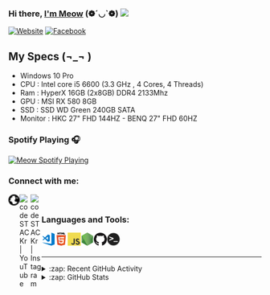 ### Hi there, [I'm Meow][website] (❁´◡`❁) <img src="https://raw.githubusercontent.com/MartinHeinz/MartinHeinz/master/wave.gif" width="30px">

[![Website](https://img.shields.io/badge/Website-Up-brightgreen?style=for-the-badge&logo=)](https://hoanggiap.name.vn)
[![Facebook](https://img.shields.io/badge/Facebook-11k-brightgreen?style=for-the-badge&logo=facebook)](https://www.facebook.com/mewcop/)

## My Specs (¬_¬ )

- Windows 10 Pro
- CPU : Intel core i5 6600 (3.3 GHz , 4 Cores, 4 Threads)
- Ram : HyperX 16GB (2x8GB) DDR4 2133Mhz
- GPU : MSI RX 580 8GB
- SSD : SSD WD Green 240GB SATA
- Monitor : HKC 27" FHD 144HZ - BENQ 27" FHD 60HZ

### Spotify Playing 🎧

[<img src="https://now-playing-codestackr.vercel.app/api/spotify-playing" alt="Meow Spotify Playing" width="350" />](https://open.spotify.com/user/31l7n3kju3dkigcvnhg6edw5swdm)

### Connect with me:

[<img align="left" alt="codeSTACKr.com" width="22px" src="https://raw.githubusercontent.com/iconic/open-iconic/master/svg/globe.svg" />][website]
[<img align="left" alt="codeSTACKr | YouTube" width="22px" src="https://cdn.jsdelivr.net/npm/simple-icons@v3/icons/youtube.svg" />][youtube]
[<img align="left" alt="codeSTACKr | Instagram" width="22px" src="https://cdn.jsdelivr.net/npm/simple-icons@v3/icons/instagram.svg" />][instagram]

<br />

### Languages and Tools:

<img align="left" alt="Visual Studio Code" width="26px" src="https://raw.githubusercontent.com/github/explore/80688e429a7d4ef2fca1e82350fe8e3517d3494d/topics/visual-studio-code/visual-studio-code.png" />
<img align="left" alt="HTML5" width="26px" src="https://raw.githubusercontent.com/github/explore/80688e429a7d4ef2fca1e82350fe8e3517d3494d/topics/html/html.png" />
<img align="left" alt="JavaScript" width="26px" src="https://raw.githubusercontent.com/github/explore/80688e429a7d4ef2fca1e82350fe8e3517d3494d/topics/javascript/javascript.png" />
<img align="left" alt="Node.js" width="26px" src="https://raw.githubusercontent.com/github/explore/80688e429a7d4ef2fca1e82350fe8e3517d3494d/topics/nodejs/nodejs.png" />
<img align="left" alt="GitHub" width="26px" src="https://raw.githubusercontent.com/github/explore/78df643247d429f6cc873026c0622819ad797942/topics/github/github.png" />
<img align="left" alt="Terminal" width="26px" src="https://raw.githubusercontent.com/github/explore/80688e429a7d4ef2fca1e82350fe8e3517d3494d/topics/terminal/terminal.png" />
<!--<img align="left" alt="SQL" width="26px" src="https://raw.githubusercontent.com/github/explore/80688e429a7d4ef2fca1e82350fe8e3517d3494d/topics/sql/sql.png" />-->
<!--<img align="left" alt="React" width="26px" src="https://raw.githubusercontent.com/github/explore/80688e429a7d4ef2fca1e82350fe8e3517d3494d/topics/react/react.png" />-->
<!--<img align="left" alt="MongoDB" width="26px" src="https://raw.githubusercontent.com/github/explore/80688e429a7d4ef2fca1e82350fe8e3517d3494d/topics/mongodb/mongodb.png" />-->
<!--<img align="left" alt="MySQL" width="26px" src="https://raw.githubusercontent.com/github/explore/80688e429a7d4ef2fca1e82350fe8e3517d3494d/topics/mysql/mysql.png" />-->

<br />
<br />


---

<details>
  <summary>:zap: Recent GitHub Activity</summary>
  
<!--START_SECTION:activity-->
1.
<!--END_SECTION:activity-->

</details>

<details>
  <summary>:zap: GitHub Stats</summary>

  <img align="left" alt="Meow GitHub Stats" src="#" />

</details>

[website]: https://hoanggiap.name.vn
[twitter]: https://twitter.com/meow_cop
[youtube]: https://youtube.com/UC330EL20nYU5eX3wbramFEA
[instagram]: https://instagram.com/mewcop_
